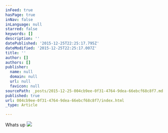 ```yaml
---
inFeed: true
hasPage: true
inNav: false
inLanguage: null
starred: false
keywords: []
description: ''
datePublished: '2015-12-25T22:25:17.795Z'
dateModified: '2015-12-25T22:25:17.007Z'
title: ''
author: []
authors: []
publisher:
  name: null
  domain: null
  url: null
  favicon: null
sourcePath: _posts/2015-12-25-004cb9ee-0f31-4764-9dea-66ebcf68c8f7.md
published: true
url: 004cb9ee-0f31-4764-9dea-66ebcf68c8f7/index.html
_type: Article

---
```

Whats up
![](https://the-grid-user-content.s3-us-west-2.amazonaws.com/a4df5b9e-910e-4bd7-993e-6fbef43b2ce4.jpg)